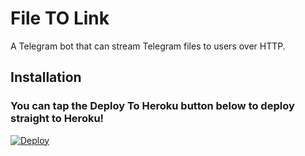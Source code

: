 # File TO Link

A Telegram bot that can stream Telegram files to users over HTTP.

## Installation

### You can tap the Deploy To Heroku button below to deploy straight to Heroku!

[![Deploy](https://www.herokucdn.com/deploy/button.svg)](https://heroku.com/deploy?template=https://github.com/prgofficial/FileToLink-http)
